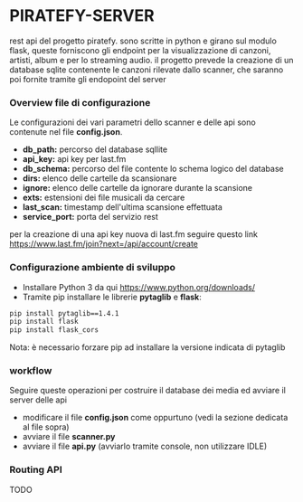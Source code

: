 # PIRATEFY-SERVER
rest api del progetto piratefy.
sono scritte in python e girano sul modulo flask, queste forniscono gli endpoint per la visualizzazione di canzoni, artisti, album e per lo streaming audio.
il progetto prevede la creazione di un database sqlite contenente le canzoni rilevate dallo scanner, che saranno poi fornite tramite gli endopoint del server

### Overview file di configurazione
Le configurazioni dei vari parametri dello scanner e delle api sono contenute nel file **config.json**.
- **db_path:** percorso del database sqllite
- **api_key:** api key per last.fm
- **db_schema:** percorso del file contente lo schema logico del database
- **dirs:** elenco delle cartelle da scansionare
- **ignore:** elenco delle cartelle da ignorare durante la scansione
- **exts:** estensioni dei file musicali da cercare
- **last_scan:** timestamp dell'ultima scansione effettuata
- **service_port:** porta del servizio rest

per la creazione di una api key nuova di last.fm seguire questo link https://www.last.fm/join?next=/api/account/create

### Configurazione ambiente di sviluppo
- Installare Python 3 da qui https://www.python.org/downloads/
- Tramite pip installare le librerie **pytaglib** e **flask**:
```sh
pip install pytaglib==1.4.1
pip install flask
pip install flask_cors
```
Nota: è necessario forzare pip ad installare la versione indicata di pytaglib

### workflow
Seguire queste operazioni per costruire il database dei media ed avviare il server delle api
 - modificare il file **config.json** come oppurtuno (vedi la sezione dedicata al file sopra)
 - avviare il file **scanner.py**
 - avviare il file **api.py** (avviarlo tramite console, non utilizzare IDLE)
 
### Routing API
TODO